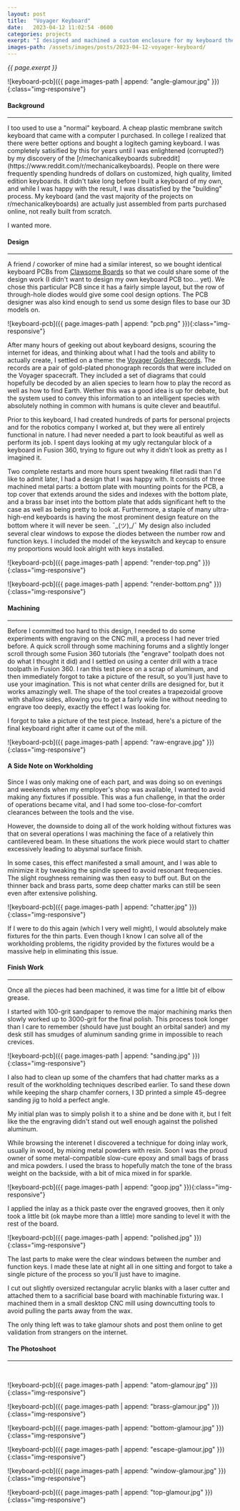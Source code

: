 ```yaml
---
layout: post
title:  "Voyager Keyboard"
date:   2023-04-12 11:02:54 -0600
categories: projects
exerpt: "I designed and machined a custom enclosure for my keyboard themed after the Voyager Spacecraft's \"Golden Record.\""
images-path: /assets/images/posts/2023-04-12-voyager-keyboard/
---
```


_{{ page.exerpt }}_

![keyboard-pcb]({{ page.images-path | append: "angle-glamour.jpg" }}){:class="img-responsive"}

#### Background
<hr>
I too used to use a "normal" keyboard. A cheap plastic membrane switch keyboard that came with a computer I purchased. In college I realized that there were better options and bought a logitech gaming keyboard. I was completely satisified by this for years until I was enlightened (corrupted?) by my discovery of the [r/mechanicalkeyboards subreddit](https://www.reddit.com/r/mechanicalkeyboards). People on there were frequently spending hundreds of dollars on customized, high quality, limited edition keyboards. It didn't take long before I built a keyboard of my own, and while I was happy with the result, I was dissatisfied by the "building" process. My keyboard (and the vast majority of the projects on r/mechanicalkeyboards) are actually just assembled from parts purchased online, not really built from scratch. 

I wanted more.

#### Design
<hr>

A friend / coworker of mine had a similar interest, so we bought identical keyboard PCBs from [Clawsome Boards](https://www.clawboards.xyz/) so that we could share some of the design work (I didn't want to design my own keyboard PCB too... yet). We chose this particular PCB since it has a fairly simple layout, but the row of through-hole diodes would give some cool design options. The PCB designer was also kind enough to send us some design files to base our 3D models on.

![keyboard-pcb]({{ page.images-path | append: "pcb.png" }}){:class="img-responsive"}

After many hours of geeking out about keyboard designs, scouring the internet for ideas, and thinking about what I had the tools and ability to actually create, I settled on a theme: the [Voyager Golden Records](https://en.wikipedia.org/wiki/Voyager_Golden_Record). The records are a pair of gold-plated phonograph records that were included on the Voyager spacecraft. They included a set of diagrams that could hopefully be decoded by an alien species to learn how to play the record as well as how to find Earth. Wether this was a good idea is up for debate, but the system used to convey this information to an intelligent species with absolutely nothing in common with humans is quite clever and beautiful.

Prior to this keyboard, I had created hundreds of parts for personal projects and for the robotics company I worked at, but they were all entirely functional in nature. I had never needed a part to look beautiful as well as perform its job. I spent days looking at my ugly rectangular block of a keyboard in Fusion 360, trying to figure out why it didn't look as pretty as I imagined it. 

Two complete restarts and more hours spent tweaking fillet radii than I'd like to admit later, I had a design that I was happy with. It consists of three machined metal parts: a bottom plate with mounting points for the PCB, a top cover that extends around the sides and indexes with the bottom plate, and a brass bar inset into the bottom plate that adds significant heft to the case as well as being pretty to look at. Furthermore, a staple of many ultra-high-end keyboards is having the most prominent design feature on the bottom where it will never be seen. ¯\_(ツ)_/¯ My design also included several clear windows to expose the diodes between the number row and function keys. I included the model of the keyswitch and keycap to ensure my proportions would look alright with keys installed.

![keyboard-pcb]({{ page.images-path | append: "render-top.png" }}){:class="img-responsive"}

![keyboard-pcb]({{ page.images-path | append: "render-bottom.png" }}){:class="img-responsive"}

#### Machining
<hr>

Before I committed too hard to this design, I needed to do some experiments with engraving on the CNC mill, a process I had never tried before. A quick scroll through some machining forums and a slightly longer scroll through some Fusion 360 tutorials (the "engrave" toolpath does not do what I thought it did) and I settled on using a center drill with a trace toolpath in Fusion 360. I ran this test piece on a scrap of aluminum, and then immediately forgot to take a picture of the result, so you'll just have to use your imagination. This is not what center drills are designed for, but it works amazingly well. The shape of the tool creates a trapezoidal groove with shallow sides, allowing you to get a fairly wide line without needing to engrave too deeply, exactly the effect I was looking for.

I forgot to take a picture of the test piece. Instead, here's a picture of the final keyboard right after it came out of the mill.

![keyboard-pcb]({{ page.images-path | append: "raw-engrave.jpg" }}){:class="img-responsive"}

#### A Side Note on Workholding
Since I was only making one of each part, and was doing so on evenings and weekends when my employer's shop was available, I wanted to avoid making any fixtures if possible. This was a fun challenge, in that the order of operations became vital, and I had some too-close-for-comfort clearances between the tools and the vise.

However, the downside to doing all of the work holding without fixtures was that on several operations I was machining the face of a relatively thin cantilevered beam. In these situations the work piece would start to chatter excessively leading to abysmal surface finish.

In some cases, this effect manifested a small amount, and I was able to minimize it by tweaking the spindle speed to avoid resonant frequencies. The slight roughness remaining was then easy to buff out. But on the thinner back and brass parts, some deep chatter marks can still be seen even after extensive polishing.

![keyboard-pcb]({{ page.images-path | append: "chatter.jpg" }}){:class="img-responsive"}

If I were to do this again (which I very well might), I would absolutely make fixtures for the thin parts. Even though I know I can solve all of the workholding problems, the rigidity provided by the fixtures would be a massive help in eliminating this issue.

#### Finish Work
<hr>

Once all the pieces had been machined, it was time for a little bit of elbow grease.

I started with 100-grit sandpaper to remove the major machining marks then slowly worked up to 3000-grit for the final polish. This process took longer than I care to remember (should have just bought an orbital sander) and my desk still has smudges of aluminum sanding grime in impossible to reach crevices.

![keyboard-pcb]({{ page.images-path | append: "sanding.jpg" }}){:class="img-responsive"}

I also had to clean up some of the chamfers that had chatter marks as a result of the workholding techniques described earlier. To sand these down while keeping the sharp chamfer corners, I 3D printed a simple 45-degree sanding jig to hold a perfect angle.

My initial plan was to simply polish it to a shine and be done with it, but I felt like the the engraving didn't stand out well enough against the polished aluminum.

While browsing the interenet I discovered a technique for doing inlay work, usually in wood, by mixing metal powders with resin. Soon I was the proud owner of some metal-compatible slow-cure epoxy and small bags of brass and mica powders. I used the brass to hopefully match the tone of the brass weight on the backside, with a bit of mica mixed in for sparkle.

![keyboard-pcb]({{ page.images-path | append: "goop.jpg" }}){:class="img-responsive"}

I applied the inlay as a thick paste over the engraved grooves, then it only took a little bit (ok maybe more than a little) more sanding to level it with the rest of the board.

![keyboard-pcb]({{ page.images-path | append: "polished.jpg" }}){:class="img-responsive"}

The last parts to make were the clear windows between the number and function keys. I made these late at night all in one sitting and forgot to take a single picture of the process so you'll just have to imagine.

I cut out slightly oversized rectangular acrylic blanks with a laser cutter and attached them to a sacrificial base board with machinable fixturing wax. I machined them in a small desktop CNC mill using downcutting tools to avoid pulling the parts away from the wax. 

The only thing left was to take glamour shots and post them online to get validation from strangers on the internet.

#### The Photoshoot
<hr>
<br>

![keyboard-pcb]({{ page.images-path | append: "atom-glamour.jpg" }}){:class="img-responsive"}

![keyboard-pcb]({{ page.images-path | append: "brass-glamour.jpg" }}){:class="img-responsive"}

![keyboard-pcb]({{ page.images-path | append: "bottom-glamour.jpg" }}){:class="img-responsive"}

![keyboard-pcb]({{ page.images-path | append: "escape-glamour.jpg" }}){:class="img-responsive"}

![keyboard-pcb]({{ page.images-path | append: "window-glamour.jpg" }}){:class="img-responsive"}

![keyboard-pcb]({{ page.images-path | append: "top-glamour.jpg" }}){:class="img-responsive"}
